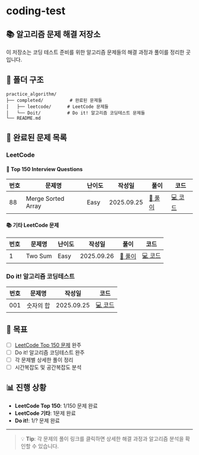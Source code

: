 # coding-test

## 📚 알고리즘 문제 해결 저장소

이 저장소는 코딩 테스트 준비를 위한 알고리즘 문제들의 해결 과정과 풀이를 정리한 곳입니다.

## 📁 폴더 구조

```
practice_algorithm/
├── completed/          # 완료된 문제들
│   ├── leetcode/      # LeetCode 문제들
│   └── Doit/          # Do it! 알고리즘 코딩테스트 문제들
└── README.md
```

## 📝 완료된 문제 목록

### LeetCode

#### 🎯 Top 150 Interview Questions

| 번호 | 문제명 | 난이도 | 작성일 | 풀이 | 코드 |
|------|--------|--------|--------|------|------|
| 88 | Merge Sorted Array | Easy | 2025.09.25 | [📝 풀이](./completed/leetcode/88_merge_sorted_array.md) | [💻 코드](./completed/leetcode/88_merge_sorted_array.py) |

#### 📚 기타 LeetCode 문제

| 번호 | 문제명 | 난이도 | 작성일 | 풀이 | 코드 |
|------|--------|--------|--------|------|------|
| 1 | Two Sum | Easy | 2025.09.26 | [📝 풀이](./completed/leetcode/1_TwoSum.md) | [💻 코드](./completed/leetcode/1_TwoSum.py) |

### Do it! 알고리즘 코딩테스트

| 번호 | 문제명 | 작성일 | 코드 |
|------|--------|--------|------|
| 001 | 숫자의 합 | 2025.09.25 | [💻 코드](./completed/Doit/doit_001_숫자의_합.py) |

## 🎯 목표

- [ ] [LeetCode Top 150 문제](https://leetcode.com/studyplan/top-interview-150/) 완주 
- [ ] Do it! 알고리즘 코딩테스트 완주
- [ ] 각 문제별 상세한 풀이 정리
- [ ] 시간복잡도 및 공간복잡도 분석

## 📊 진행 상황

- **LeetCode Top 150**: 1/150 문제 완료
- **LeetCode 기타**: 1문제 완료
- **Do it!**: 1/? 문제 완료

---

> 💡 **Tip**: 각 문제의 풀이 링크를 클릭하면 상세한 해결 과정과 알고리즘 분석을 확인할 수 있습니다.
